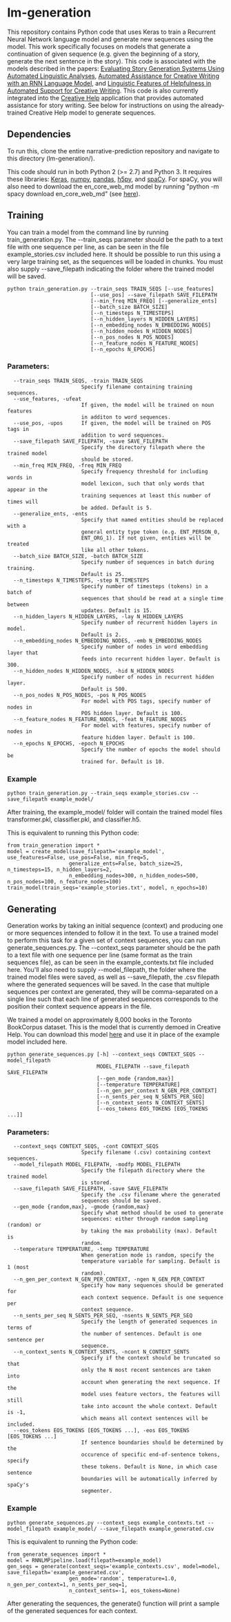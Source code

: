 # lm-generation
This repository contains Python code that uses Keras to train a Recurrent Neural Network language model and generate new sequences using the model. This work specifically focuses on models that generate a continuation of given sequence (e.g. given the beginning of a story, generate the next sentence in the story). This code is associated with the models described in the papers: [Evaluating Story Generation Systems Using Automated Linguistic Analyses](https://roemmele.github.io/publications/fiction_generation.pdf), [Automated Assistance for Creative Writing with an RNN Language Model](https://roemmele.github.io/publications/creative-help-demo.pdf), and [Linguistic Features of Helpfulness in Automated Support for Creative Writing](https://roemmele.github.io/publications/creative-help-evaluation.pdf). This code is also currently integrated into the [Creative Help](https://fiction.ict.usc.edu/creativehelp/) application that provides automated assistance for story writing. See below for instructions on using the already-trained Creative Help model to generate sequences.

## Dependencies

To run this, clone the entire narrative-prediction repository and navigate to this directory (lm-generation/). 

This code should run in both Python 2 (>= 2.7) and Python 3. It requires these libraries: [Keras](keras.io), [numpy](numpy.org), [pandas](http://pandas.pydata.org/), [h5py](http://www.h5py.org/), and [spaCy](https://spacy.io/). For spaCy, you will also need to download the en_core_web_md model by running "python -m spacy download en_core_web_md" (see [here](https://spacy.io/models/en#en_core_web_md)). 

<!-- \*<sup>Ideally, you'd be able to use the TensorFlow backend of Keras instead of Theano, but the code that does the generation by sampling from the LM probability distribution is written directly in Theano for the purpose of speed (see the pred_batch_next_words() method for the RNNLM class in models/classifier.py). Eventually I will try to remove this dependency since Theano is no longer actively being developed.</sup> -->

## Training

You can train a model from the command line by running train_generation.py. The --train_seqs parameter should be the path to a text file with one sequence per line, as can be seen in the file example_stories.csv included here. It should be possible to run this using a very large training set, as the sequences will be loaded in chunks. You must also supply --save_filepath indicating the folder where the trained model will be saved.

```
python train_generation.py --train_seqs TRAIN_SEQS [--use_features]
                           [--use_pos] --save_filepath SAVE_FILEPATH
                           [--min_freq MIN_FREQ] [--generalize_ents]
                           [--batch_size BATCH_SIZE]
                           [--n_timesteps N_TIMESTEPS]
                           [--n_hidden_layers N_HIDDEN_LAYERS]
                           [--n_embedding_nodes N_EMBEDDING_NODES]
                           [--n_hidden_nodes N_HIDDEN_NODES]
                           [--n_pos_nodes N_POS_NODES]
                           [--n_feature_nodes N_FEATURE_NODES]
                           [--n_epochs N_EPOCHS]
```
### Parameters:
```
  --train_seqs TRAIN_SEQS, -train TRAIN_SEQS
                        Specify filename containing training sequences.
  --use_features, -ufeat
                        If given, the model will be trained on noun features
                        in additon to word sequences.
  --use_pos, -upos      If given, the model will be trained on POS tags in
                        addition to word sequences.
  --save_filepath SAVE_FILEPATH, -save SAVE_FILEPATH
                        Specify the directory filepath where the trained model
                        should be stored.
  --min_freq MIN_FREQ, -freq MIN_FREQ
                        Specify frequency threshold for including words in
                        model lexicon, such that only words that appear in the
                        training sequences at least this number of times will
                        be added. Default is 5.
  --generalize_ents, -ents
                        Specify that named entities should be replaced with a
                        general entity type token (e.g. ENT_PERSON_0,
                        ENT_ORG_1). If not given, entities will be treated
                        like all other tokens.
  --batch_size BATCH_SIZE, -batch BATCH_SIZE
                        Specify number of sequences in batch during training.
                        Default is 25.
  --n_timesteps N_TIMESTEPS, -step N_TIMESTEPS
                        Specify number of timesteps (tokens) in a batch of
                        sequences that should be read at a single time between
                        updates. Default is 15.
  --n_hidden_layers N_HIDDEN_LAYERS, -lay N_HIDDEN_LAYERS
                        Specify number of recurrent hidden layers in model.
                        Default is 2.
  --n_embedding_nodes N_EMBEDDING_NODES, -emb N_EMBEDDING_NODES
                        Specify number of nodes in word embedding layer that
                        feeds into recurrent hidden layer. Default is 300.
  --n_hidden_nodes N_HIDDEN_NODES, -hid N_HIDDEN_NODES
                        Specify number of nodes in recurrent hidden layer.
                        Default is 500.
  --n_pos_nodes N_POS_NODES, -pos N_POS_NODES
                        For model with POS tags, specify number of nodes in
                        POS hidden layer. Default is 100.
  --n_feature_nodes N_FEATURE_NODES, -feat N_FEATURE_NODES
                        For model with features, specify number of nodes in
                        feature hidden layer. Default is 100.
  --n_epochs N_EPOCHS, -epoch N_EPOCHS
                        Specify the number of epochs the model should be
                        trained for. Default is 10.
```
### Example
```
python train_generation.py --train_seqs example_stories.csv --save_filepath example_model/
```
After training, the example_model/ folder will contain the trained model files transformer.pkl, classifier.pkl, and classifier.h5.

This is equivalent to running this Python code:
```
from train_generation import *
model = create_model(save_filepath='example_model', use_features=False, use_pos=False, min_freq=5, 
                    generalize_ents=False, batch_size=25, n_timesteps=15, n_hidden_layers=2, 
                    n_embedding_nodes=300, n_hidden_nodes=500, n_pos_nodes=100, n_feature_nodes=100)
train_model(train_seqs='example_stories.txt', model, n_epochs=10)
```
## Generating
Generation works by taking an initial sequence (context) and producing one or more sequences intended to follow it in the text. To use a trained model to perform this task for a given set of context sequences, you can run generate_sequences.py. The --context_seqs parameter should be the path to a text file with one sequence per line (same format as the train sequences file), as can be seen in the example_contexts.txt file included here. You'll also need to supply --model_filepath, the folder where the trained model files were saved, as well as --save_filepath, the .csv filepath where the generated sequences will be saved. In the case that multiple sequences per context are generated, they will be comma-separated on a single line such that each line of generated sequences corresponds to the position their context sequence appears in the file. 

We trained a model on approximately 8,000 books in the Toronto BookCorpus dataset. This is the model that is currently demoed in Creative Help. You can download this model [here](https://drive.google.com/file/d/1nnaBzAoAJnFXXwHMVNyADMtiRr8UcAAB/view?usp=sharing) and use it in place of the example model included here.


```
python generate_sequences.py [-h] --context_seqs CONTEXT_SEQS --model_filepath
                             MODEL_FILEPATH --save_filepath SAVE_FILEPATH
                             [--gen_mode {random,max}]
                             [--temperature TEMPERATURE]
                             [--n_gen_per_context N_GEN_PER_CONTEXT]
                             [--n_sents_per_seq N_SENTS_PER_SEQ]
                             [--n_context_sents N_CONTEXT_SENTS]
                             [--eos_tokens EOS_TOKENS [EOS_TOKENS ...]]
```
### Parameters:
```
  --context_seqs CONTEXT_SEQS, -cont CONTEXT_SEQS
                        Specify filename (.csv) containing context sequences.
  --model_filepath MODEL_FILEPATH, -modfp MODEL_FILEPATH
                        Specify the filepath directory where the trained model
                        is stored.
  --save_filepath SAVE_FILEPATH, -save SAVE_FILEPATH
                        Specify the .csv filename where the generated
                        sequences should be saved.
  --gen_mode {random,max}, -gmode {random,max}
                        Specify what method should be used to generate
                        sequences: either through random sampling (random) or
                        by taking the max probability (max). Default is
                        random.
  --temperature TEMPERATURE, -temp TEMPERATURE
                        When generation mode is random, specify the
                        temperature variable for sampling. Default is 1 (most
                        random).
  --n_gen_per_context N_GEN_PER_CONTEXT, -ngen N_GEN_PER_CONTEXT
                        Specify how many sequences should be generated for
                        each context sequence. Default is one sequence per
                        context sequence.
  --n_sents_per_seq N_SENTS_PER_SEQ, -nsents N_SENTS_PER_SEQ
                        Specify the length of generated sequences in terms of
                        the number of sentences. Default is one sentence per
                        sequence.
  --n_context_sents N_CONTEXT_SENTS, -ncont N_CONTEXT_SENTS
                        Specify if the context should be truncated so that
                        only the N most recent sentences are taken into
                        account when generating the next sequence. If the
                        model uses feature vectors, the features will still
                        take into account the whole context. Default is -1,
                        which means all context sentences will be included.
  --eos_tokens EOS_TOKENS [EOS_TOKENS ...], -eos EOS_TOKENS [EOS_TOKENS ...]
                        If sentence boundaries should be determined by the
                        occurence of specific end-of-sentence tokens, specify
                        these tokens. Default is None, in which case sentence
                        boundaries will be automatically inferred by spaCy's
                        segmenter.
```
### Example
```
python generate_sequences.py --context_seqs example_contexts.txt --model_filepath example_model/ --save_filepath example_generated.csv
```
This is equivalent to running the Python code:
```
from generate_sequences import *
model = RNNLMPipeline.load(filepath=example_model)
gen_seqs = generate(context_seqs='example_contexts.csv', model=model, save_filepath='example_generated.csv', 
                    gen_mode='random', temperature=1.0, n_gen_per_context=1, n_sents_per_seq=1, 
                    n_context_sents=-1, eos_tokens=None)
```
After generating the sequences, the generate() function will print a sample of the generated sequences for each context.
